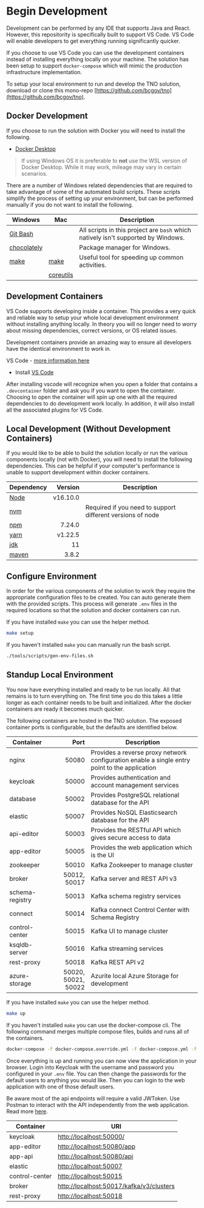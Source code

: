 # Begin Development

Development can be performed by any IDE that supports Java and React. However, this repositority is specifically built to support VS Code. VS Code will enable developers to get everything running significantly quicker.

If you choose to use VS Code you can use the development containers instead of installing everything locally on your machine.
The solution has been setup to support `docker-compose` which will mimic the production infrastructure implementation.

To setup your local environment to run and develop the TNO solution, download or clone this mono-repo [https://github.com/bcgov/tno](https://github.com/bcgov/tno).

## Docker Development

If you choose to run the solution with Docker you will need to install the following.

- [Docker Desktop](https://www.docker.com/products/docker-desktop)

> If using Windows OS it is preferable to **not** use the WSL version of Docker Desktop. While it may work, mileage may vary in certain scenarios.

There are a number of Windows related dependencies that are required to take advantage of some of the automated build scripts.
These scripts simplify the process of setting up your environment, but can be performed manually if you do not want to install the following.

| Windows                                                | Mac                                                     | Description                                                                       |
| ------------------------------------------------------ | ------------------------------------------------------- | --------------------------------------------------------------------------------- |
| [Git Bash](https://git-scm.com/)                       |                                                         | All scripts in this project are `bash` which natively isn't supported by Windows. |
| [chocolately](https://chocolatey.org/install)          |                                                         | Package manager for Windows.                                                      |
| [make](https://community.chocolatey.org/packages/make) | [make](https://formulae.brew.sh/formula/make)           | Useful tool for speeding up common activities.                                    |
|                                                        | [coreutils](https://formulae.brew.sh/formula/coreutils) |

## Development Containers

VS Code supports developing inside a container.
This provides a very quick and reliable way to setup your whole local development environment without installing anything locally.
In theory you will no longer need to worry about missing dependencies, correct versions, or OS related issues.

Development containers provide an amazing way to ensure all developers have the identical environment to work in.

VS Code - [more information here](https://code.visualstudio.com/docs/remote/containers)

- Install [VS Code](https://code.visualstudio.com/download)

After installing vscode will recognize when you open a folder that contains a `.devcontainer` folder and ask you if you want to open the container.
Choosing to open the container will spin up one with all the required dependencies to do development work locally.
In addition, it will also install all the associated plugins for VS Code.

## Local Development (Without Development Containers)

If you would like to be able to build the solution locally or run the various components locally (not with Docker), you will need to install the following dependencies.
This can be helpful if your computer's performance is unable to support development within docker containers.

| Dependency                                                                                                                                           |  Version | Description                                                |
| ---------------------------------------------------------------------------------------------------------------------------------------------------- | -------: | ---------------------------------------------------------- |
| [Node](https://nodejs.org/en/download/)                                                                                                              | v16.10.0 |                                                            |
| [nvm](https://github.com/coreybutler/nvm-windows#node-version-manager-nvm-for-windows)                                                               |          | Required if you need to support different versions of node |
| [npm](https://docs.npmjs.com/cli/v7/configuring-npm/install)                                                                                         |   7.24.0 |                                                            |
| [yarn](https://classic.yarnpkg.com/en/docs/install/#windows-stable)                                                                                  |  v1.22.5 |                                                            |
| [jdk](https://docs.oracle.com/en/java/javase/11/install/installation-jdk-microsoft-windows-platforms.html#GUID-A7E27B90-A28D-4237-9383-A58B416071CA) |       11 |                                                            |
| [maven](http://maven.apache.org/install.html)                                                                                                        |    3.8.2 |                                                            |

## Configure Environment

In order for the various components of the solution to work they require the appropriate configuration files to be created.
You can auto generate them with the provided scripts.
This process will generate `.env` files in the required locations so that the solution and docker containers can run.

If you have installed `make` you can use the helper method.

```bash
make setup
```

If you haven't installed `make` you can manually run the bash script.

```bash
./tools/scripts/gen-env-files.sh
```

## Standup Local Environment

You now have everything installed and ready to be run locally.
All that remains is to turn everything on.
The first time you do this takes a little longer as each container needs to be built and initialized.
After the docker containers are ready it becomes much quicker.

The following containers are hosted in the TNO solution.
The exposed container ports is configurable, but the defaults are identified below.

| Container       |                Port | Description                                                                                   |
| --------------- | ------------------: | --------------------------------------------------------------------------------------------- |
| nginx           |               50080 | Provides a reverse proxy network configuration enable a single entry point to the application |
| keycloak        |               50000 | Provides authentication and account management services                                       |
| database        |               50002 | Provides PostgreSQL relational database for the API                                           |
| elastic         |               50007 | Provides NoSQL Elasticsearch database for the API                                             |
| api-editor      |               50003 | Provides the RESTful API which gives secure access to data                                    |
| app-editor      |               50005 | Provides the web application which is the UI                                                  |
| zookeeper       |               50010 | Kafka Zookeeper to manage cluster                                                             |
| broker          |        50012, 50017 | Kafka server and REST API v3                                                                  |
| schema-registry |               50013 | Kafka schema registry services                                                                |
| connect         |               50014 | Kafka connect Control Center with Schema Registry                                             |
| control-center  |               50015 | Kafka UI to manage cluster                                                                    |
| ksqldb-server   |               50016 | Kafka streaming services                                                                      |
| rest-proxy      |               50018 | Kafka REST API v2                                                                             |
| azure-storage   | 50020, 50021, 50022 | Azurite local Azure Storage for development                                                   |

If you have installed `make` you can use the helper method.

```bash
make up
```

If you haven't installed `make` you can use the docker-compose cli.
The following command merges multiple compose files, builds and runs all of the containers.

```bash
docker-compose -f docker-compose.override.yml -f docker-compose.yml -f ./db/kafka/docker-compose.yml -d up
```

Once everything is up and running you can now view the application in your browser.
Login into Keycloak with the username and password you configured in your `.env` file.
You can then change the passwords for the default users to anything you would like.
Then you can login to the web application with one of those default users.

Be aware most of the api endpoints will require a valid JWToken.
Use Postman to interact with the API independently from the web application.
Read more [here](../test/README.md).

| Container      | URI                                                                                  |
| -------------- | ------------------------------------------------------------------------------------ |
| keycloak       | [http://localhost:50000/](http://localhost:50000)                                    |
| app-editor     | [http://localhost:50080/app](http://localhost:50080/app)                             |
| app-api        | [http://localhost:50080/api](http://localhost:50080/api)                             |
| elastic        | [http://localhost:50007](http://localhost:50007)                                     |
| control-center | [http://localhost:50015](http://localhost:50015)                                     |
| broker         | [http://localhost:50017/kafka/v3/clusters](http://localhost:50017/kafka/v3/clusters) |
| rest-proxy     | [http://localhost:50018](http://localhost:50018)                                     |
